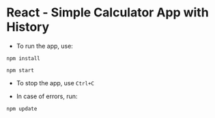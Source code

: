 # React - Simple Calculator App with History

* To run the app, use:

`npm install`

`npm start`

* To stop the app, use `Ctrl+C`

* In case of errors, run:

`npm update`
